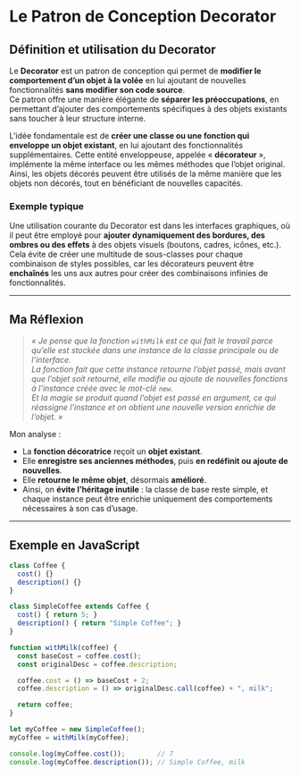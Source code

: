 # Le Patron de Conception Decorator

## Définition et utilisation du Decorator

Le **Decorator** est un patron de conception qui permet de **modifier le comportement d’un objet à la volée** en lui ajoutant de nouvelles fonctionnalités **sans modifier son code source**.  
Ce patron offre une manière élégante de **séparer les préoccupations**, en permettant d’ajouter des comportements spécifiques à des objets existants sans toucher à leur structure interne.

L’idée fondamentale est de **créer une classe ou une fonction qui enveloppe un objet existant**, en lui ajoutant des fonctionnalités supplémentaires. Cette entité enveloppeuse, appelée « **décorateur** », implémente la même interface ou les mêmes méthodes que l’objet original.  
Ainsi, les objets décorés peuvent être utilisés de la même manière que les objets non décorés, tout en bénéficiant de nouvelles capacités.

### Exemple typique
Une utilisation courante du Decorator est dans les interfaces graphiques, où il peut être employé pour **ajouter dynamiquement des bordures, des ombres ou des effets** à des objets visuels (boutons, cadres, icônes, etc.).  
Cela évite de créer une multitude de sous-classes pour chaque combinaison de styles possibles, car les décorateurs peuvent être **enchaînés** les uns aux autres pour créer des combinaisons infinies de fonctionnalités.

---

## Ma Réflexion

> *« Je pense que la fonction `withMilk` est ce qui fait le travail parce qu’elle est stockée dans une instance de la classe principale ou de l’interface.  
> La fonction fait que cette instance retourne l’objet passé, mais avant que l’objet soit retourné, elle modifie ou ajoute de nouvelles fonctions à l’instance créée avec le mot-clé `new`.  
> Et la magie se produit quand l’objet est passé en argument, ce qui réassigne l’instance et on obtient une nouvelle version enrichie de l’objet. »*

Mon analyse :  
- La **fonction décoratrice** reçoit un **objet existant**.  
- Elle **enregistre ses anciennes méthodes**, puis **en redéfinit ou ajoute de nouvelles**.  
- Elle **retourne le même objet**, désormais **amélioré**.  
- Ainsi, on **évite l’héritage inutile** : la classe de base reste simple, et chaque instance peut être enrichie uniquement des comportements nécessaires à son cas d’usage.

---

## Exemple en JavaScript

```js
class Coffee {
  cost() {}
  description() {}
}

class SimpleCoffee extends Coffee {
  cost() { return 5; }
  description() { return "Simple Coffee"; }
}

function withMilk(coffee) {
  const baseCost = coffee.cost();
  const originalDesc = coffee.description;

  coffee.cost = () => baseCost + 2;
  coffee.description = () => originalDesc.call(coffee) + ", milk";

  return coffee;
}

let myCoffee = new SimpleCoffee();
myCoffee = withMilk(myCoffee);

console.log(myCoffee.cost());        // 7
console.log(myCoffee.description()); // Simple Coffee, milk
